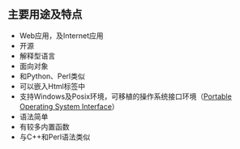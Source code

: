 ## 主要用途及特点
 - Web应用，及Internet应用
 - 开源
 - 解释型语言
 - 面向对象
 - 和Python、Perl类似
 - 可以嵌入Html标签中
 - 支持Windows及Posix环境，可移植的操作系统接口环境（[Portable Operating System Interface](https://baike.baidu.com/item/%E5%8F%AF%E7%A7%BB%E6%A4%8D%E6%93%8D%E4%BD%9C%E7%B3%BB%E7%BB%9F%E6%8E%A5%E5%8F%A3/12718298?fromtitle=POSIX&fromid=3792413&fr=aladdin)）
 - 语法简单
 - 有较多内置函数
 - 与C++和Perl语法类似